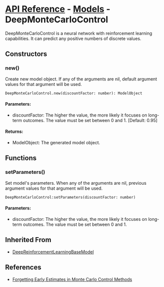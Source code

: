 # [API Reference](../../API.md) - [Models](../Models.md) - DeepMonteCarloControl

DeepMonteCarloControl is a neural network with reinforcement learning capabilities. It can predict any positive numbers of discrete values.

## Constructors

### new()

Create new model object. If any of the arguments are nil, default argument values for that argument will be used.

```
DeepMonteCarloControl.new(discountFactor: number): ModelObject
```

#### Parameters:

* discountFactor: The higher the value, the more likely it focuses on long-term outcomes. The value must be set between 0 and 1. [Default: 0.95]

#### Returns:

* ModelObject: The generated model object.

## Functions

### setParameters()

Set model's parameters. When any of the arguments are nil, previous argument values for that argument will be used.

```
DeepMonteCarloControl:setParameters(discountFactor: number)
```

#### Parameters:

* discountFactor: The higher the value, the more likely it focuses on long-term outcomes. The value must be set between 0 and 1.

## Inherited From

* [DeepReinforcementLearningBaseModel](DeepReinforcementLearningBaseModel.md)

## References

* [Forgetting Early Estimates in Monte Carlo Control Methods](https://ev.fe.uni-lj.si/3-2015/Vodopivec.pdf)
